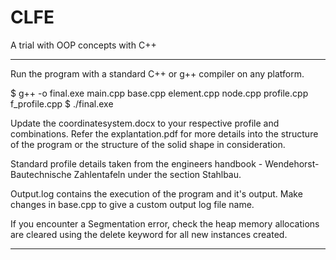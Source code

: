 # CLFE
A trial with OOP concepts with C++


*************************************

Run the program with a standard C++ or g++ compiler on any platform. 

$ g++ -o final.exe main.cpp base.cpp element.cpp node.cpp profile.cpp f_profile.cpp 
$ ./final.exe 

Update the coordinatesystem.docx to your respective profile and combinations.
Refer the explantation.pdf for more details into the structure of the program or the structure of the solid shape in consideration.

Standard profile details taken from the engineers handbook - Wendehorst-Bautechnische Zahlentafeln under the section Stahlbau.

Output.log contains the execution of the program and it's output. Make changes in base.cpp to give a custom output log file name.

If you encounter a Segmentation error, check the heap memory allocations are cleared using the delete keyword for all new instances created.

*************************************

